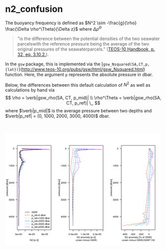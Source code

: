 # n2_confusion

The buoyancy frequency is defined as $N^2 \sim -\frac{g}{\rho} \frac{\Delta \rho^\Theta}{\Delta z}$ where $\Delta \rho^\Theta$ 
> "is the difference between the potential densities of the two seawater parcelswith the reference pressure being the average of the two original pressures of the seawaterparcels." ([TEOS-10 Handbook, p. 32, eq. 3.10.2.](http://www.teos-10.org/pubs/TEOS-10_Manual.pdf)).

In the `gsw` package, this is implemented via the [`gsw_Nsquared(SA,CT,p,{lat})`}(http://www.teos-10.org/pubs/gsw/html/gsw_Nsquared.html) function. Here, the argument `p` represents the absolute pressure in dbar.

Below, the differences between this default calculation of $N^2$ as well as calculations by hand via
$$
\rho = \verb|gsw_rho(SA, CT, p_mid)| \\
\rho^\Theta = \verb|gsw_rho(SA, CT, p_ref)| \,,
$$
where $\verb|p_mid|$ is the average pressure between two depths and $\verb|p_ref| = (0, 1000, 2000, 3000, 4000)$ dbar.

<br><br>
<img align="left" width="2000" src="_bookdown_files/bookdown_files/figure-html/n2_plot-1.png">

